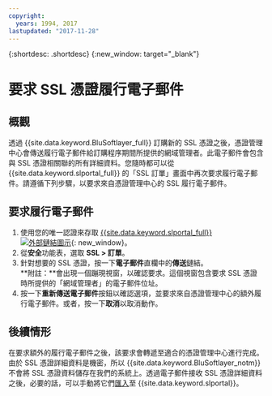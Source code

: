 ```yaml
---
copyright:
  years: 1994, 2017
lastupdated: "2017-11-28"
---
```


{:shortdesc: .shortdesc}
{:new_window: target="_blank"}

# 要求 SSL 憑證履行電子郵件

## 概觀

透過 {{site.data.keyword.BluSoftlayer_full}} 訂購新的 SSL 憑證之後，憑證管理中心會傳送履行電子郵件給訂購程序期間所提供的網域管理者。此電子郵件會包含與 SSL 憑證相關聯的所有詳細資料。您隨時都可以從 {{site.data.keyword.slportal_full}} 的「SSL 訂單」畫面中再次要求履行電子郵件。請遵循下列步驟，以要求來自憑證管理中心的 SSL 履行電子郵件。

## 要求履行電子郵件

1. 使用您的唯一認證來存取 [{{site.data.keyword.slportal_full}} ![外部鏈結圖示](../../icons/launch-glyph.svg "外部鏈結圖示")](https://control.softlayer.com/){: new_window}。
2. 從**安全**功能表，選取 **SSL > 訂單**。
3. 針對想要的 SSL 憑證，按一下**電子郵件**直欄中的**傳送**鏈結。<br/>**附註：**會出現一個蹦現視窗，以確認要求。這個視窗包含要求 SSL 憑證時所提供的「網域管理者」的電子郵件位址。
4. 按一下**重新傳送電子郵件**按鈕以確認選項，並要求來自憑證管理中心的額外履行電子郵件。或者，按一下**取消**以取消動作。

## 後續情形

在要求額外的履行電子郵件之後，該要求會轉遞至適合的憑證管理中心進行完成。由於 SSL 憑證詳細資料是機密，所以 {{site.data.keyword.BluSoftlayer_notm}} 不會將 SSL 憑證資料儲存在我們的系統上。透過電子郵件接收 SSL 憑證詳細資料之後，必要的話，可以手動將它們[匯入](import-ssl-certificate.html)至 {{site.data.keyword.slportal}}。
